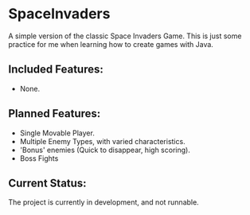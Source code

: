 SpaceInvaders
=============

A simple version of the classic Space Invaders Game.
This is just some practice for me when learning how to
create games with Java.

Included Features:
------------------
* None.

Planned Features:
-----------------
* Single Movable Player.
* Multiple Enemy Types, with varied characteristics.
* 'Bonus' enemies (Quick to disappear, high scoring).
* Boss Fights

Current Status:
---------------
The project is currently in development, and not runnable.
